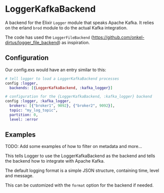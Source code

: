 # LoggerKafkaBackend

A backend for the Elixir `Logger` module that speaks Apache Kafka. It relies on the
erland `brod` module to do the actual Kafka integration.

The code has used the `LoggerFileBackend` (https://github.com/onkel-dirtus/logger_file_backend) as
inspiration.

## Configuration

Our config.exs would have an entry similar to this:

```elixir
# tell logger to load a LoggerKafkaBackend processes
config :logger,
  backends: [{LoggerKafkaBackend, :kafka_logger}]

# configuration for the {LoggerKafkaBackend, :kafka_logger} backend
config :logger, :kafka_logger,
  brokers: [{"broker1", 9092}, {"broker2", 9092}],
  topic: "my_log_topic",
  partition: 0,
  level: :error

```

## Examples

TODO: Add some examples of how to filter on metadata and more...

This tells Logger to use the LoggerKafkaBackend as the backend and tells the backend
how to integrate with Apache Kafka.

The default logging format is a simple JSON structure, containing time, level and message.

This can be customized with the `format` option for the backend if needed.


